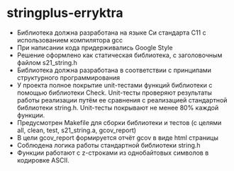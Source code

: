 # stringplus-erryktra
- Библиотека должна разработана на языке Си стандарта C11 с использованием компилятора gcc
- При написании кода придерживались Google Style
- Решение оформлено как статическая библиотека, с заголовочным файлом s21_string.h
- Библиотека должна разработана в соответствии с принципами структурного программирования
- У проекта полное покрытие unit-тестами функций библиотеки c помощью библиотеки Check. Unit-тесты проверяют результаты работы реализации путём ее сравнения с реализацией стандартной библиотеки string.h. Unit-тесты  покрывают не менее 80% каждой функции.
- Предусмотрен Makefile для сборки библиотеки и тестов (с целями all, clean, test, s21_string.a, gcov_report)
- В цели gcov_report формируется отчёт gcov в виде html страницы
- Соблюдена логика работы стандартной библиотеки string.h
- Функции работают с z-строками из однобайтовых символов в кодировке ASCII.
